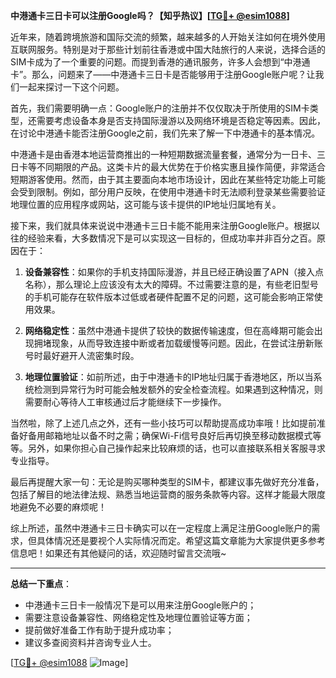 **中港通卡三日卡可以注册Google吗？【知乎热议】[[TG💪+ @esim1088](https://t.me/s/esim1088)]**

近年来，随着跨境旅游和国际交流的频繁，越来越多的人开始关注如何在境外使用互联网服务。特别是对于那些计划前往香港或中国大陆旅行的人来说，选择合适的SIM卡成为了一个重要的问题。而提到香港的通讯服务，许多人会想到“中港通卡”。那么，问题来了——中港通卡三日卡是否能够用于注册Google账户呢？让我们一起来探讨一下这个问题。

首先，我们需要明确一点：Google账户的注册并不仅仅取决于所使用的SIM卡类型，还需要考虑设备本身是否支持国际漫游以及网络环境是否稳定等因素。因此，在讨论中港通卡能否注册Google之前，我们先来了解一下中港通卡的基本情况。

中港通卡是由香港本地运营商推出的一种短期数据流量套餐，通常分为一日卡、三日卡等不同期限的产品。这类卡片的最大优势在于价格实惠且操作简便，非常适合短期游客使用。然而，由于其主要面向本地市场设计，因此在某些特定功能上可能会受到限制。例如，部分用户反映，在使用中港通卡时无法顺利登录某些需要验证地理位置的应用程序或网站，这可能与该卡提供的IP地址归属地有关。

接下来，我们就具体来说说中港通卡三日卡能不能用来注册Google账户。根据以往的经验来看，大多数情况下是可以实现这一目标的，但成功率并非百分之百。原因在于：

1. **设备兼容性**：如果你的手机支持国际漫游，并且已经正确设置了APN（接入点名称），那么理论上应该没有太大的障碍。不过需要注意的是，有些老旧型号的手机可能存在软件版本过低或者硬件配置不足的问题，这可能会影响正常使用效果。
   
2. **网络稳定性**：虽然中港通卡提供了较快的数据传输速度，但在高峰期可能会出现拥堵现象，从而导致连接中断或者加载缓慢等问题。因此，在尝试注册新账号时最好避开人流密集时段。

3. **地理位置验证**：如前所述，由于中港通卡的IP地址归属于香港地区，所以当系统检测到异常行为时可能会触发额外的安全检查流程。如果遇到这种情况，则需要耐心等待人工审核通过后才能继续下一步操作。

当然啦，除了上述几点之外，还有一些小技巧可以帮助提高成功率哦！比如提前准备好备用邮箱地址以备不时之需；确保Wi-Fi信号良好后再切换至移动数据模式等等。另外，如果你担心自己操作起来比较麻烦的话，也可以直接联系相关客服寻求专业指导。

最后再提醒大家一句：无论是购买哪种类型的SIM卡，都建议事先做好充分准备，包括了解目的地法律法规、熟悉当地运营商的服务条款等内容。这样才能最大限度地避免不必要的麻烦呢！

综上所述，虽然中港通卡三日卡确实可以在一定程度上满足注册Google账户的需求，但具体情况还是要视个人实际情况而定。希望这篇文章能为大家提供更多参考信息吧！如果还有其他疑问的话，欢迎随时留言交流哦~

---

**总结一下重点**：
- 中港通卡三日卡一般情况下是可以用来注册Google账户的；
- 需要注意设备兼容性、网络稳定性及地理位置验证等方面；
- 提前做好准备工作有助于提升成功率；
- 建议多查阅资料并咨询专业人士。

[[TG💪+ @esim1088](https://t.me/s/esim1088) ![Image](https://i.postimg.cc/4NQfJmqS/Snipaste-2025-05-13-00-14-12.png)]